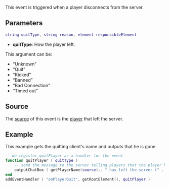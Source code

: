 This event is triggered when a player disconnects from the server.

Parameters
----------

``` lua
string quitType, string reason, element responsibleElement
```

-   **quitType**: How the player left.

This argument can be:

-   “Unknown”
-   “Quit”
-   “Kicked”
-   “Banned”
-   “Bad Connection”
-   “Timed out”

Source
------

The [source](/event_system#Event_source.md "wikilink") of this event is the [player](/player.md "wikilink") that left the server.

Example
-------

This example gets the quitting client's name and outputs that he is gone

``` lua
-- we register quitPlayer as a handler for the event
function quitPlayer ( quitType )
    -- send the message to the server telling players that the player has left.
    outputChatBox ( getPlayerName(source).. " has left the server (" .. quitType .. ")" )
end
addEventHandler ( "onPlayerQuit", getRootElement(), quitPlayer )
```
